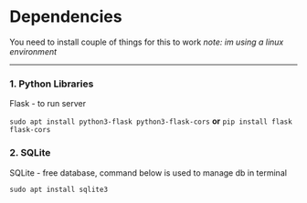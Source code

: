 # Dependencies
You need to install couple of things for this to work *note: im using a linux environment*

---
### 1. Python Libraries
Flask - to run server

`sudo apt install python3-flask python3-flask-cors` **or** `pip install flask flask-cors`


### 2. SQLite
SQLite - free database, command below is used to manage db in terminal

`sudo apt install sqlite3`
